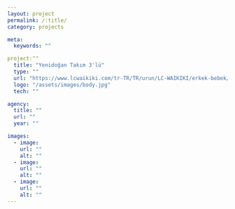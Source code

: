 ```yaml
---
layout: project
permalink: /:title/
category: projects

meta:
  keywords: ""

project:""
  title: "Yenidoğan Takım 3'lü"
  type: ""
  url: "https://www.lcwaikiki.com/tr-TR/TR/urun/LC-WAIKIKI/erkek-bebek/Takim-3-lu/3182975/572102"
  logo: "/assets/images/body.jpg"
  tech: ""

agency:
  title: ""
  url: ""
  year: ""

images:
  - image:
    url: ""
    alt: ""
  - image:
    url: ""
    alt: ""
  - image:
    url: ""
    alt: ""
---
```

<p></p>
